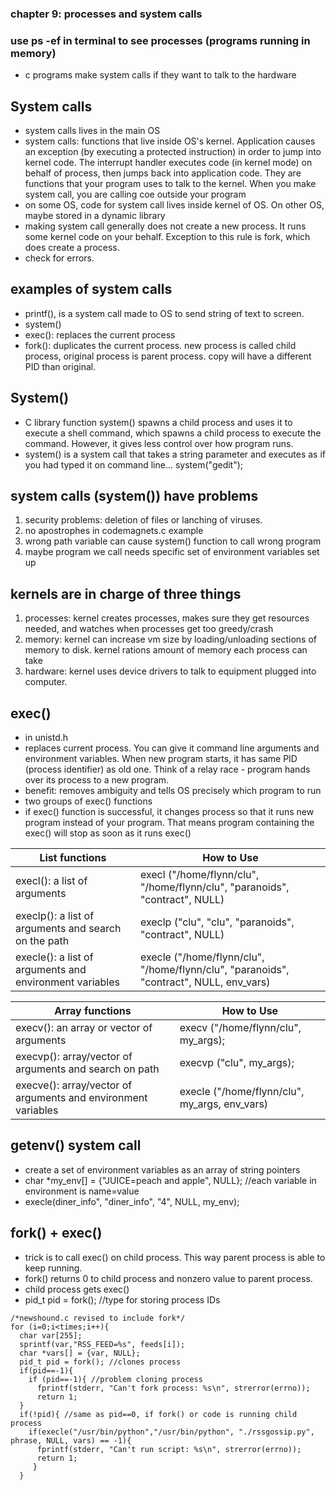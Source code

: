 
### chapter 9: processes and system calls
### use ps -ef in terminal to see processes (programs running in memory)

* c programs make system calls if they want to talk to the hardware

## System calls
* system calls lives in the main OS
* system calls: functions that live inside OS's kernel. Application causes an exception (by executing a protected instruction) in order to jump into kernel code. The interrupt handler executes code (in kernel mode) on behalf of process, then jumps back into application code. They are functions that your program uses to talk to the kernel. When you make system call, you are calling coe outside your program
* on some OS, code for system call lives inside kernel of OS. On other OS, maybe stored in a dynamic library
* making system call generally does not create a new process. It runs some kernel code on your behalf. Exception to this rule is fork, which does create a process.
* check for errors.
## examples of system calls
* printf(), is a system call made to OS to send string of text to screen.
* system()
* exec(): replaces the current process
* fork(): duplicates the current process. new process is called child process, original process is parent process. copy will have a different PID than original.
## System()
* C library function system() spawns a child process and uses it to execute a shell command, which spawns a child process to execute the command. However, it gives less control over how program runs.
* system() is a system call that takes a string parameter and executes as if you had typed it on command line... system("gedit");

## system calls (system()) have problems
1) security problems: deletion of files or lanching of viruses. 
2) no apostrophes in codemagnets.c example
3) wrong path variable can cause system() function to call wrong program
4) maybe program we call needs specific set of environment variables set up

## kernels are in charge of three things
1) processes: kernel creates processes, makes sure they get resources needed, and watches when processes get too greedy/crash
2) memory: kernel can increase vm size by loading/unloading sections of memory to disk. kernel rations amount of memory each process can take
3) hardware: kernel uses device drivers to talk to equipment plugged into computer. 

## exec()
* in unistd.h
* replaces current process. You can give it command line arguments and environment variables. When new program starts, it has same PID (process identifier) as old one. Think of a relay race - program hands over its process to a new program.
* benefit: removes ambiguity and tells OS precisely which program to run
* two groups of exec() functions
* if exec() function is successful, it changes process so that it runs new program instead of your program. That means program containing the exec() will stop as soon as it runs exec()

| List functions  | How to Use |
| ------------- | ------------- |
| execl(): a list of arguments  | execl ("/home/flynn/clu", "/home/flynn/clu", "paranoids", "contract", NULL)  |
| execlp(): a list of arguments and search on the path  | execlp ("clu", "clu", "paranoids", "contract", NULL)  |
| execle(): a list of arguments and environment variables  | execle ("/home/flynn/clu", "/home/flynn/clu", "paranoids", "contract", NULL, env_vars)  |

| Array functions  | How to Use |
| ------------- | ------------- |
| execv(): an array or vector of arguments  | execv ("/home/flynn/clu", my_args);  |
| execvp(): array/vector of arguments and search on path | execvp ("clu", my_args);  |
| execve(): array/vector of arguments and environment variables  | execle ("/home/flynn/clu", my_args, env_vars)  |

## getenv() system call
* create a set of environment variables as an array of string pointers 
* char *my_env[] = {"JUICE=peach and apple", NULL}; //each variable in environment is name=value
* execle(diner_info", "diner_info", "4", NULL, my_env);

## fork() + exec()
* trick is to call exec() on child process. This way parent process is able to keep running.
* fork() returns 0 to child process and nonzero value to parent process.
* child process gets exec()
* pid_t pid = fork(); //type for storing process IDs

``` 
/*newshound.c revised to include fork*/
for (i=0;i<times;i++){
  char var[255];
  sprintf(var,"RSS_FEED=%s", feeds[i]);
  char *vars[] = {var, NULL};
  pid_t pid = fork(); //clones process
  if(pid==-1){
    if (pid==-1){ //problem cloning process
      fprintf(stderr, "Can't fork process: %s\n", strerror(errno));
      return 1;
  }
  if(!pid){ //same as pid==0, if fork() or code is running child process
    if(execle("/usr/bin/python","/usr/bin/python", "./rssgossip.py", phrase, NULL, vars) == -1){
      fprintf(stderr, "Can't run script: %s\n", strerror(errno));
      return 1;
     }
  }
```


